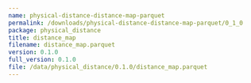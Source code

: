 ```yaml
---
name: physical-distance-distance-map-parquet
permalink: /downloads/physical-distance-distance-map-parquet/0_1_0
package: physical_distance
title: distance_map
filename: distance_map.parquet
version: 0.1.0
full_version: 0.1.0
file: /data/physical_distance/0.1.0/distance_map.parquet
---
```

